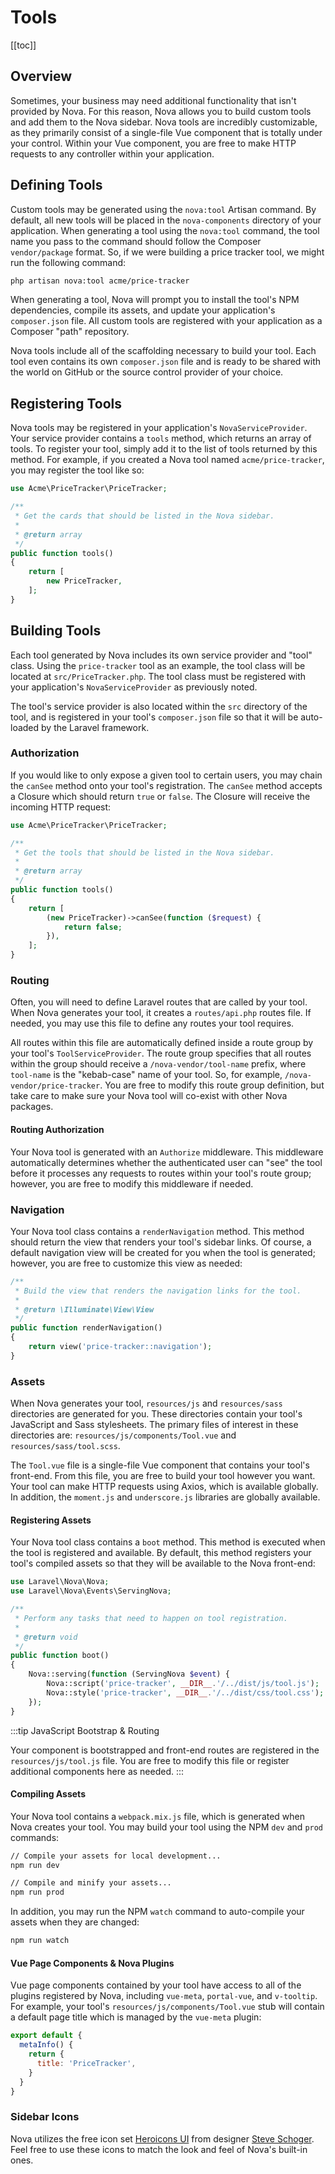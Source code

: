 # Tools

[[toc]]

## Overview

Sometimes, your business may need additional functionality that isn't provided by Nova. For this reason, Nova allows you to build custom tools and add them to the Nova sidebar. Nova tools are incredibly customizable, as they primarily consist of a single-file Vue component that is totally under your control. Within your Vue component, you are free to make HTTP requests to any controller within your application.

## Defining Tools

Custom tools may be generated using the `nova:tool` Artisan command. By default, all new tools will be placed in the `nova-components` directory of your application. When generating a tool using the `nova:tool` command, the tool name you pass to the command should follow the Composer `vendor/package` format. So, if we were building a price tracker tool, we might run the following command:

```bash
php artisan nova:tool acme/price-tracker
```

When generating a tool, Nova will prompt you to install the tool's NPM dependencies, compile its assets, and update your application's `composer.json` file. All custom tools are registered with your application as a Composer "path" repository.

Nova tools include all of the scaffolding necessary to build your tool. Each tool even contains its own `composer.json` file and is ready to be shared with the world on GitHub or the source control provider of your choice.

## Registering Tools

Nova tools may be registered in your application's `NovaServiceProvider`. Your service provider contains a `tools` method, which returns an array of tools. To register your tool, simply add it to the list of tools returned by this method. For example, if you created a Nova tool named `acme/price-tracker`, you may register the tool like so:

```php
use Acme\PriceTracker\PriceTracker;

/**
 * Get the cards that should be listed in the Nova sidebar.
 *
 * @return array
 */
public function tools()
{
    return [
        new PriceTracker,
    ];
}
```

## Building Tools

Each tool generated by Nova includes its own service provider and "tool" class. Using the `price-tracker` tool as an example, the tool class will be located at `src/PriceTracker.php`. The tool class must be registered with your application's `NovaServiceProvider` as previously noted.

The tool's service provider is also located within the `src` directory of the tool, and is registered in your tool's `composer.json` file so that it will be auto-loaded by the Laravel framework.

### Authorization

If you would like to only expose a given tool to certain users, you may chain the `canSee` method onto your tool's registration. The `canSee` method accepts a Closure which should return `true` or `false`. The Closure will receive the incoming HTTP request:

```php
use Acme\PriceTracker\PriceTracker;

/**
 * Get the tools that should be listed in the Nova sidebar.
 *
 * @return array
 */
public function tools()
{
    return [
        (new PriceTracker)->canSee(function ($request) {
            return false;
        }),
    ];
}
```

### Routing

Often, you will need to define Laravel routes that are called by your tool. When Nova generates your tool, it creates a `routes/api.php` routes file. If needed, you may use this file to define any routes your tool requires.

All routes within this file are automatically defined inside a route group by your tool's `ToolServiceProvider`. The route group specifies that all routes within the group should receive a `/nova-vendor/tool-name` prefix, where `tool-name` is the "kebab-case" name of your tool. So, for example, `/nova-vendor/price-tracker`. You are free to modify this route group definition, but take care to make sure your Nova tool will co-exist with other Nova packages.

#### Routing Authorization

Your Nova tool is generated with an `Authorize` middleware. This middleware automatically determines whether the authenticated user can "see" the tool before it processes any requests to routes within your tool's route group; however, you are free to modify this middleware if needed.

### Navigation

Your Nova tool class contains a `renderNavigation` method. This method should return the view that renders your tool's sidebar links. Of course, a default navigation view will be created for you when the tool is generated; however, you are free to customize this view as needed:

```php
/**
 * Build the view that renders the navigation links for the tool.
 *
 * @return \Illuminate\View\View
 */
public function renderNavigation()
{
    return view('price-tracker::navigation');
}
```

### Assets

When Nova generates your tool, `resources/js` and `resources/sass` directories are generated for you. These directories contain your tool's JavaScript and Sass stylesheets. The primary files of interest in these directories are: `resources/js/components/Tool.vue` and `resources/sass/tool.scss`.

The `Tool.vue` file is a single-file Vue component that contains your tool's front-end. From this file, you are free to build your tool however you want. Your tool can make HTTP requests using Axios, which is available globally. In addition, the `moment.js` and `underscore.js` libraries are globally available.

#### Registering Assets

Your Nova tool class contains a `boot` method. This method is executed when the tool is registered and available. By default, this method registers your tool's compiled assets so that they will be available to the Nova front-end:

```php
use Laravel\Nova\Nova;
use Laravel\Nova\Events\ServingNova;

/**
 * Perform any tasks that need to happen on tool registration.
 *
 * @return void
 */
public function boot()
{
    Nova::serving(function (ServingNova $event) {
        Nova::script('price-tracker', __DIR__.'/../dist/js/tool.js');
        Nova::style('price-tracker', __DIR__.'/../dist/css/tool.css');
    });
}
```

:::tip JavaScript Bootstrap & Routing

Your component is bootstrapped and front-end routes are registered in the `resources/js/tool.js` file. You are free to modify this file or register additional components here as needed.
:::

#### Compiling Assets

Your Nova tool contains a `webpack.mix.js` file, which is generated when Nova creates your tool. You may build your tool using the NPM `dev` and `prod` commands:

```bash
// Compile your assets for local development...
npm run dev

// Compile and minify your assets...
npm run prod
```

In addition, you may run the NPM `watch` command to auto-compile your assets when they are changed:

```bash
npm run watch
```

#### Vue Page Components & Nova Plugins

Vue page components contained by your tool have access to all of the plugins registered by Nova, including `vue-meta`, `portal-vue`, and `v-tooltip`. For example, your tool's `resources/js/components/Tool.vue` stub will contain a default page title which is managed by the `vue-meta` plugin:

```js
export default {
  metaInfo() {
    return {
      title: 'PriceTracker',
    }
  }
}
```

### Sidebar Icons

Nova utilizes the free icon set [Heroicons UI](https://github.com/sschoger/heroicons-ui) from designer [Steve Schoger](https://twitter.com/steveschoger). Feel free to use these icons to match the look and feel of Nova's built-in ones.
